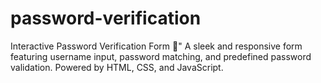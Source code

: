 # password-verification
Interactive Password Verification Form 🚀" A sleek and responsive form featuring username input, password matching, and predefined password validation. Powered by HTML, CSS, and JavaScript.
